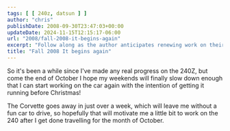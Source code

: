```yaml
---
tags: [ [ 240z, datsun ] ]
author: "chris"
publishDate: 2008-09-30T23:47:03+00:00
updateDate: 2024-11-15T12:15:17-06:00
url: "2008/fall-2008-it-begins-again"
excerpt: "Follow along as the author anticipates renewing work on their 240Z project car, aiming for completion by Christmas."
title: "Fall 2008 It begins again"
---
```


So it's been a while since I've made any real progress on the 240Z, but come the end of October I hope my weekends will finally slow down enough that I can start working on the car again with the intention of getting it running before Christmas!

The Corvette goes away in just over a week, which will leave me without a fun car to drive, so hopefully that will motivate me a little bit to work on the 240 after I get done travelling for the month of October.
